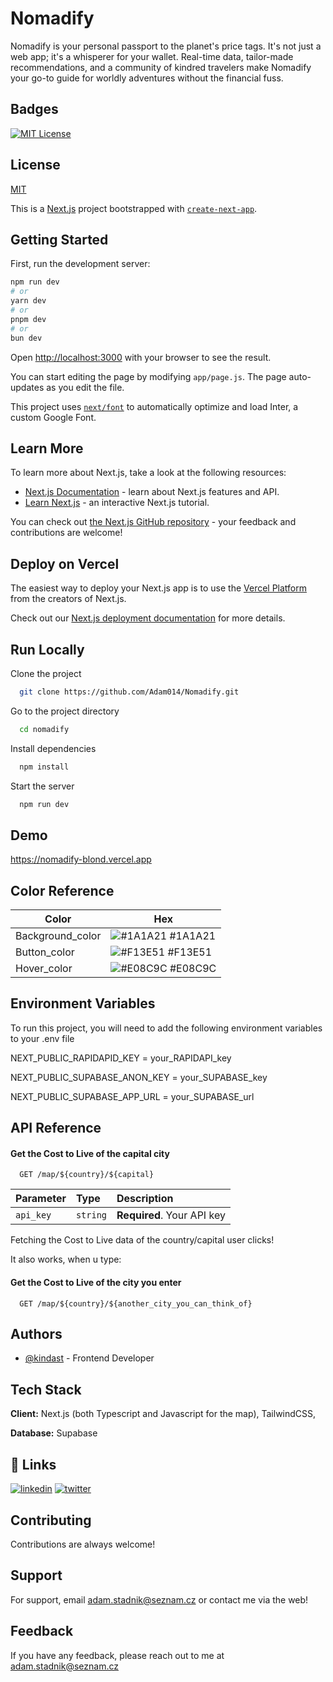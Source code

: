 
# Nomadify

Nomadify is your personal passport to the planet's price tags. It's not just a web app; it's a whisperer for your wallet. Real-time data, tailor-made recommendations, and a community of kindred travelers make Nomadify your go-to guide for worldly adventures without the financial fuss.
## Badges

[![MIT License](https://img.shields.io/badge/License-MIT-green.svg)](https://choosealicense.com/licenses/mit/)



## License

[MIT](https://choosealicense.com/licenses/mit/)

This is a [Next.js](https://nextjs.org/) project bootstrapped with [`create-next-app`](https://github.com/vercel/next.js/tree/canary/packages/create-next-app).

## Getting Started

First, run the development server:

```bash
npm run dev
# or
yarn dev
# or
pnpm dev
# or
bun dev
```

Open [http://localhost:3000](http://localhost:3000) with your browser to see the result.

You can start editing the page by modifying `app/page.js`. The page auto-updates as you edit the file.

This project uses [`next/font`](https://nextjs.org/docs/basic-features/font-optimization) to automatically optimize and load Inter, a custom Google Font.

## Learn More

To learn more about Next.js, take a look at the following resources:

- [Next.js Documentation](https://nextjs.org/docs) - learn about Next.js features and API.
- [Learn Next.js](https://nextjs.org/learn) - an interactive Next.js tutorial.

You can check out [the Next.js GitHub repository](https://github.com/vercel/next.js/) - your feedback and contributions are welcome!

## Deploy on Vercel

The easiest way to deploy your Next.js app is to use the [Vercel Platform](https://vercel.com/new?utm_medium=default-template&filter=next.js&utm_source=create-next-app&utm_campaign=create-next-app-readme) from the creators of Next.js.

Check out our [Next.js deployment documentation](https://nextjs.org/docs/deployment) for more details.

## Run Locally

Clone the project

```bash
  git clone https://github.com/Adam014/Nomadify.git
```

Go to the project directory

```bash
  cd nomadify
```

Install dependencies

```bash
  npm install
```

Start the server

```bash
  npm run dev
```


## Demo

https://nomadify-blond.vercel.app

## Color Reference

| Color             | Hex                                                                |
| ----------------- | ------------------------------------------------------------------ |
| Background_color | ![#1A1A21](https://via.placeholder.com/10/1A1A21?text=+) #1A1A21 |
| Button_color | ![#F13E51](https://via.placeholder.com/10/F13E51?text=+) #F13E51 |
| Hover_color | ![#E08C9C](https://via.placeholder.com/10/E08C9C?text=+) #E08C9C |


## Environment Variables

To run this project, you will need to add the following environment variables to your .env file

NEXT_PUBLIC_RAPIDAPID_KEY = your_RAPIDAPI_key 

NEXT_PUBLIC_SUPABASE_ANON_KEY = your_SUPABASE_key

NEXT_PUBLIC_SUPABASE_APP_URL = your_SUPABASE_url


## API Reference

#### Get the Cost to Live of the capital city

```http
  GET /map/${country}/${capital}
```

| Parameter | Type     | Description                |
| :-------- | :------- | :------------------------- |
| `api_key` | `string` | **Required**. Your API key |

Fetching the Cost to Live data of the country/capital user clicks!

It also works, when u type:

#### Get the Cost to Live of the city you enter

```http
  GET /map/${country}/${another_city_you_can_think_of}
```


## Authors

- [@kindast](https://www.github.com/kindast) - Frontend Developer 


## Tech Stack

**Client:** Next.js (both Typescript and Javascript for the map), TailwindCSS, 

**Database:** Supabase 

## 🔗 Links
[![linkedin](https://img.shields.io/badge/linkedin-0A66C2?style=for-the-badge&logo=linkedin&logoColor=white)](https://www.linkedin.com/in/adam-stádník-271280218/)
[![twitter](https://img.shields.io/badge/twitter-1DA1F2?style=for-the-badge&logo=twitter&logoColor=white)](https://twitter.com/kindastcs)


## Contributing

Contributions are always welcome!


## Support

For support, email adam.stadnik@seznam.cz or contact me via the web!


## Feedback

If you have any feedback, please reach out to me at adam.stadnik@seznam.cz

